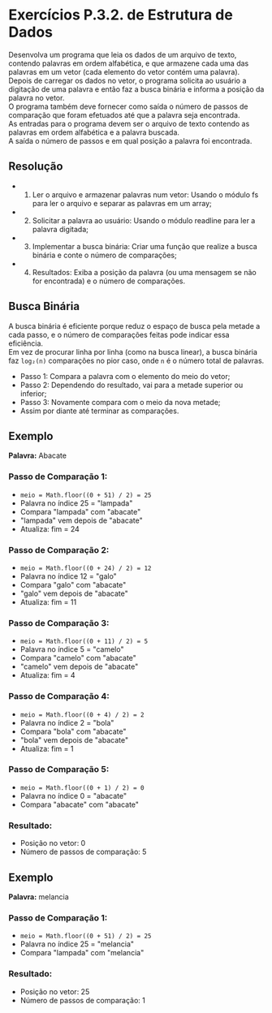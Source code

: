 # Exercícios P.3.2. de Estrutura de Dados

Desenvolva um programa que leia os dados de um arquivo de texto, contendo palavras em ordem alfabética, e que armazene cada uma das palavras em um vetor (cada elemento do vetor contém uma palavra).   
Depois de carregar os dados no vetor, o programa solicita ao usuário a digitação de uma palavra e então faz a busca binária e informa a posição da palavra no vetor.  
O programa também deve fornecer como saída o número de passos de comparação que foram efetuados até que a palavra seja encontrada.  
As entradas para o programa devem ser o arquivo de texto contendo as palavras em ordem alfabética e a palavra buscada.  
A saída o número de passos e em qual posição a palavra foi encontrada.

## Resolução 
- 1. Ler o arquivo e armazenar palavras num vetor: Usando o módulo fs para ler o arquivo e separar as palavras em um array;
- 2. Solicitar a palavra ao usuário: Usando o módulo readline para ler a palavra digitada;
- 3. Implementar a busca binária: Criar uma função que realize a busca binária e conte o número de comparações;
- 4. Resultados: Exiba a posição da palavra (ou uma mensagem se não for encontrada) e o número de comparações.

## Busca Binária
A busca binária é eficiente porque reduz o espaço de busca pela metade a cada passo, e o número de comparações feitas pode indicar essa eficiência.  
Em vez de procurar linha por linha (como na busca linear), a busca binária faz `log₂(n)` comparações no pior caso, onde `n` é o número total de palavras.

- Passo 1: Compara a palavra com o elemento do meio do vetor;
- Passo 2: Dependendo do resultado, vai para a metade superior ou inferior;
- Passo 3: Novamente compara com o meio da nova metade;
- Assim por diante até terminar as comparações.

## Exemplo
**Palavra:** Abacate

### Passo de Comparação 1:
- `meio = Math.floor((0 + 51) / 2) = 25`
- Palavra no índice 25 = "lampada"
- Compara "lampada" com "abacate"
- "lampada" vem depois de "abacate"
- Atualiza: fim = 24

### Passo de Comparação 2:
- `meio = Math.floor((0 + 24) / 2) = 12`
- Palavra no índice 12 = "galo"
- Compara "galo" com "abacate"
- "galo" vem depois de "abacate"
- Atualiza: fim = 11

### Passo de Comparação 3:
- `meio = Math.floor((0 + 11) / 2) = 5`
- Palavra no índice 5 = "camelo"
- Compara "camelo" com "abacate"
- "camelo" vem depois de "abacate"
- Atualiza: fim = 4

### Passo de Comparação 4:
- `meio = Math.floor((0 + 4) / 2) = 2`
- Palavra no índice 2 = "bola"
- Compara "bola" com "abacate"
- "bola" vem depois de "abacate"
- Atualiza: fim = 1

### Passo de Comparação 5:
- `meio = Math.floor((0 + 1) / 2) = 0`
- Palavra no índice 0 = "abacate"
- Compara "abacate" com "abacate"

### Resultado:
- Posição no vetor: 0
- Número de passos de comparação: 5

## Exemplo
**Palavra:** melancia

### Passo de Comparação 1:
- `meio = Math.floor((0 + 51) / 2) = 25`
- Palavra no índice 25 = "melancia"
- Compara "lampada" com "melancia"

### Resultado:
- Posição no vetor: 25
- Número de passos de comparação: 1
